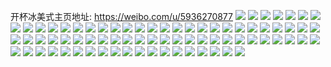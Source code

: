 开杯冰美式主页地址: https://weibo.com/u/5936270877 
![](https://wx4.sinaimg.cn/mw2000/006tJZetly1h96px8f9bmj30u0140n9g.jpg) 
![](https://wx4.sinaimg.cn/mw2000/006tJZetly1h96px8sdr6j31400u0dsr.jpg) 
![](https://wx4.sinaimg.cn/mw2000/006tJZetly1h96pxa421qj30u014013c.jpg) 
![](https://wx4.sinaimg.cn/mw2000/006tJZetly1h96px9sxizj30u0140ani.jpg) 
![](https://wx4.sinaimg.cn/mw2000/006tJZetly1h96px9flhqj30u014awra.jpg) 
![](https://wx4.sinaimg.cn/mw2000/006tJZetly1h96px93ha4j30u0140qfi.jpg) 
![](https://wx4.sinaimg.cn/mw2000/006tJZetly1h93jhakfmhj30u0140au8.jpg) 
![](https://wx4.sinaimg.cn/mw2000/006tJZetly1h93jh980cvj30u0140qj6.jpg) 
![](https://wx4.sinaimg.cn/mw2000/006tJZetly1h93jh88opkj30u0140qld.jpg) 
![](https://wx4.sinaimg.cn/mw2000/006tJZetly1h93jhbox8lj30u014019v.jpg) 
![](https://wx4.sinaimg.cn/mw2000/006tJZetly1h8ym68l8p2j337k2eoqv6.jpg) 
![](https://wx4.sinaimg.cn/mw2000/006tJZetly1h8ym69110kj30wr0ok441.jpg) 
![](https://wx4.sinaimg.cn/mw2000/006tJZetly1h8ym69xlgij32c03401kz.jpg) 
![](https://wx4.sinaimg.cn/mw2000/006tJZetly1h8ym6apomej32c02c0hdu.jpg) 
![](https://wx4.sinaimg.cn/mw2000/006tJZetly1h8ym6bkai8j32c0340kjl.jpg) 
![](https://wx4.sinaimg.cn/mw2000/006tJZetly1h8ym6dnt4xj32c02c0kjn.jpg) 
![](https://wx4.sinaimg.cn/mw2000/006tJZetly1h8ym66tyy8j31u21u2npe.jpg) 
![](https://wx4.sinaimg.cn/mw2000/006tJZetly1h8ym6em4abj32c0340u0x.jpg) 
![](https://wx4.sinaimg.cn/mw2000/006tJZetly1h8ym5vrau1j32dc1s0b29.jpg) 
![](https://wx4.sinaimg.cn/mw2000/006tJZetly1h8qqlvyko9j31j822dkjl.jpg) 
![](https://wx4.sinaimg.cn/mw2000/006tJZetly1h8qqqapudgj31yv2nwhdu.jpg) 
![](https://wx4.sinaimg.cn/mw2000/006tJZetly1h8qqlsviwjj32by1v6u0z.jpg) 
![](https://wx4.sinaimg.cn/mw2000/006tJZetly1h8qqlzbp8uj33412plqv9.jpg) 
![](https://wx4.sinaimg.cn/mw2000/006tJZetly1h8jjtoh81lj30u00u0n32.jpg) 
![](https://wx4.sinaimg.cn/mw2000/006tJZetly1h8jjtk701ij31410u0k3o.jpg) 
![](https://wx4.sinaimg.cn/mw2000/006tJZetly1h8jjtral1wj30u0140n8j.jpg) 
![](https://wx4.sinaimg.cn/mw2000/006tJZetly1h8jjts9a83j31400u0dpj.jpg) 
![](https://wx4.sinaimg.cn/mw2000/006tJZetly1h8jjtszaa6j31400u0al8.jpg) 
![](https://wx4.sinaimg.cn/mw2000/006tJZetly1h8jkcnwr2wj30u00u0104.jpg) 
![](https://wx4.sinaimg.cn/mw2000/006tJZetly1h89gm1m9lmj30wr0wrgxn.jpg) 
![](https://wx4.sinaimg.cn/mw2000/006tJZetly1h89gnjncsjj31iu214hdt.jpg) 
![](https://wx4.sinaimg.cn/mw2000/006tJZetly1h89gww9ehbj31l636cqv6.jpg) 
![](https://wx4.sinaimg.cn/mw2000/006tJZetly1h89gn8gpsuj32751nchdu.jpg) 
![](https://wx4.sinaimg.cn/mw2000/006tJZetly1h89gy2pck9j30u00u0qeb.jpg) 
![](https://wx4.sinaimg.cn/mw2000/006tJZetly1h89gw1y5mwj31t936c4qs.jpg) 
![](https://wx4.sinaimg.cn/mw2000/006tJZetly1h89gmzmwm7j30uk3t6hdu.jpg) 
![](https://wx4.sinaimg.cn/mw2000/006tJZetly1h881oealsbj32c02c0x6t.jpg) 
![](https://wx4.sinaimg.cn/mw2000/006tJZetly1h881o9bo9gj320t20tkjl.jpg) 
![](https://wx4.sinaimg.cn/mw2000/006tJZetly1h881nottf8j31o02804qq.jpg) 
![](https://wx4.sinaimg.cn/mw2000/006tJZetly1h881n3hr8zj31l636c7wi.jpg) 
![](https://wx4.sinaimg.cn/mw2000/006tJZetly1h881nai159j31o0280b2a.jpg) 
![](https://wx4.sinaimg.cn/mw2000/006tJZetly1h881nk53k9j31w62u94qr.jpg) 
![](https://wx4.sinaimg.cn/mw2000/006tJZetly1h850e11v5zj30u0140jxo.jpg) 
![](https://wx4.sinaimg.cn/mw2000/006tJZetly1h850ax8d1uj30u0140grv.jpg) 
![](https://wx4.sinaimg.cn/mw2000/006tJZetly1h850aukmnhj30u014045g.jpg) 
![](https://wx4.sinaimg.cn/mw2000/006tJZetly1h850amitzoj30u0140qaj.jpg) 
![](https://wx4.sinaimg.cn/mw2000/006tJZetly1h850adahcej30u0140qbp.jpg) 
![](https://wx4.sinaimg.cn/mw2000/006tJZetly1h7ytg7bvquj32dr36ckjm.jpg) 
![](https://wx4.sinaimg.cn/mw2000/006tJZetly1h7ytgb7bloj32dr36chdu.jpg) 
![](https://wx4.sinaimg.cn/mw2000/006tJZetly1h7ytg99oshj32dr36ce83.jpg) 
![](https://wx4.sinaimg.cn/mw2000/006tJZetly1h7ytgbnnzrj30zk0zk0v1.jpg) 
![](https://wx4.sinaimg.cn/mw2000/006tJZetly1h7ytgc29jhj30p410i7hz.jpg) 
![](https://wx4.sinaimg.cn/mw2000/006tJZetly1h7ytgca1r2j30ql0zgqe4.jpg) 
![](https://wx4.sinaimg.cn/mw2000/006tJZetly1h7ojdo78qgj30u0190gx2.jpg) 
![](https://wx4.sinaimg.cn/mw2000/006tJZetly1h7ojdnm27bj30u018zgpn.jpg) 
![](https://wx4.sinaimg.cn/mw2000/006tJZetly1h7ojdowvj8j30u019fk37.jpg) 
![](https://wx4.sinaimg.cn/mw2000/006tJZetly1h7ojeeralfj30u019btgv.jpg) 
![](https://wx4.sinaimg.cn/mw2000/006tJZetly1h7ojdqyslnj30u30mk10r.jpg) 
![](https://wx4.sinaimg.cn/mw2000/006tJZetly1h7ojebqrt3j30rs0rsgo4.jpg) 
![](https://wx4.sinaimg.cn/mw2000/006tJZetly1h7ojdrjt5wj313z0u00zk.jpg) 
![](https://wx4.sinaimg.cn/mw2000/006tJZetly1h7ojecg3u7j31410u04b8.jpg) 
![](https://wx4.sinaimg.cn/mw2000/006tJZetly1h7om7wqk4gj30sg0lb0yo.jpg) 
![](https://wx4.sinaimg.cn/mw2000/006tJZetly1h7k38uyv8rj324836c7wj.jpg) 
![](https://wx4.sinaimg.cn/mw2000/006tJZetly1h7k38ze5qgj32c0340u0y.jpg) 
![](https://wx4.sinaimg.cn/mw2000/006tJZetly1h7k38x82wrj324836ckjm.jpg) 
![](https://wx4.sinaimg.cn/mw2000/006tJZetly1h7cy0a8warj32dc35sn5o.jpg) 
![](https://wx4.sinaimg.cn/mw2000/006tJZetly1h79ktbj5pvj32dc35sqv5.jpg) 
![](https://wx4.sinaimg.cn/mw2000/006tJZetly1h79ktar7tej321l2q51kx.jpg) 
![](https://wx4.sinaimg.cn/mw2000/006tJZetly1h79kt3ew5yj32dc35sh4g.jpg) 
![](https://wx4.sinaimg.cn/mw2000/006tJZetly1h79kt60yc6j32z328b7wh.jpg) 
![](https://wx4.sinaimg.cn/mw2000/006tJZetly1h79kt8z0qej32013k0npd.jpg) 
![](https://wx4.sinaimg.cn/mw2000/006tJZetly1h79kt7klnbj32vu25wkjm.jpg) 
![](https://wx4.sinaimg.cn/mw2000/006tJZetly1h79ktcoapmj32yo200tkq.jpg) 
![](https://wx4.sinaimg.cn/mw2000/006tJZetly1h79kt49y07j32dc35sq84.jpg) 
![](https://wx4.sinaimg.cn/mw2000/006tJZetly1h79ohbjc0sj30xc18g3zf.jpg) 
![](https://wx4.sinaimg.cn/mw2000/006tJZetly1h79g0y6rz7j30r0100wfa.jpg) 

